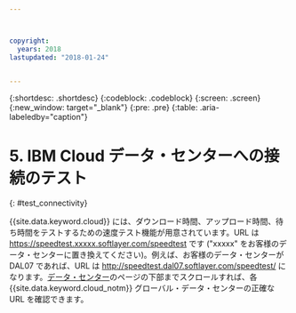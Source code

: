 ```yaml
---



copyright:
  years: 2018
lastupdated: "2018-01-24"


---
```


{:shortdesc: .shortdesc}
{:codeblock: .codeblock}
{:screen: .screen}
{:new_window: target="_blank"}
{:pre: .pre}
{:table: .aria-labeledby="caption"}

# 5. IBM Cloud データ・センターへの接続のテスト
{: #test_connectivity}

{{site.data.keyword.cloud}} には、ダウンロード時間、アップロード時間、待ち時間をテストするための速度テスト機能が用意されています。URL は https://speedtest.xxxxx.softlayer.com/speedtest です ("xxxxx" をお客様のデータ・センターに置き換えてください)。例えば、お客様のデータ・センターが DAL07 であれば、URL は http://speedtest.dal07.softlayer.com/speedtest/ になります。[データ・センター](https://www.ibm.com/cloud-computing/bluemix/data-centers)のページの下部までスクロールすれば、各 {{site.data.keyword.cloud_notm}} グローバル・データ・センターの正確な URL を確認できます。

